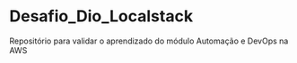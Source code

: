 # Desafio_Dio_Localstack
Repositório para validar o aprendizado do módulo Automação e DevOps na AWS
